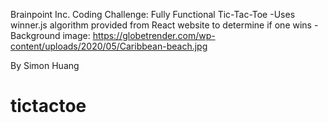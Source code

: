 Brainpoint Inc. Coding Challenge: Fully Functional Tic-Tac-Toe
-Uses winner.js algorithm provided from React website to determine if one wins
-Background image: https://globetrender.com/wp-content/uploads/2020/05/Caribbean-beach.jpg

By Simon Huang
# tictactoe
